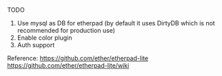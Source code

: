 TODO
1. Use mysql as DB for etherpad (by default it uses DirtyDB which is not recommended for production use)
2. Enable color plugin
3. Auth support

Reference:
https://github.com/ether/etherpad-lite
https://github.com/ether/etherpad-lite/wiki

